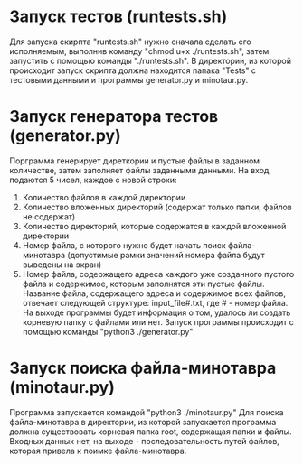 # Запуск тестов (runtests.sh)
Для запуска скирпта "runtests.sh" нужно сначала сделать его исполняемым, выполнив команду "chmod u+x ./runtests.sh", затем запустить с помощью команды "./runtests.sh". В директории, из которой происходит запуск скрипта должна находится папака "Tests" с тестовыми данными и программы generator.py и minotaur.py.
# Запуск генератора тестов (generator.py)
Порграмма генерирует диреткории и пустые файлы в заданном количестве, затем заполняет файлы заданными данными. На вход подаются 5 чисел, каждое с новой строки: 
1. Количество файлов в каждой директории
2. Количество вложенных директорий (содержат только папки, файлов не содержат)
3. Количество директорий, которые содержатся в каждой вложенной директории
4. Номер файла, с которого нужно будет начать поиск файла-минотавра (допустимые рамки значений номера файла будут выведены на экран)
5. Номер файла, содержащего адреса каждого уже созданного пустого файла и содержимое, которым заполнятся эти пустые файлы. Название файла, содержащего адреса и содержимое всех файлов, отвечает следующей структуре: input_file#.txt, где # - номер файла.
На выходе программы будет информация о том, удалось ли создать корневую папку с файлами или нет.
Запуск программы происходит с помощью команды "python3 ./generator.py"
# Запуск поиска файла-минотавра (minotaur.py)
Программа запускается командой "python3 ./minotaur.py"
Для поиска файла-минотавра в директории, из которой запускается программа должна существовать корневая папка root, содержащая папки и файлы. Входных данных нет, на выходе - последовательность путей файлов, которая привела к поимке файла-минотавра.
